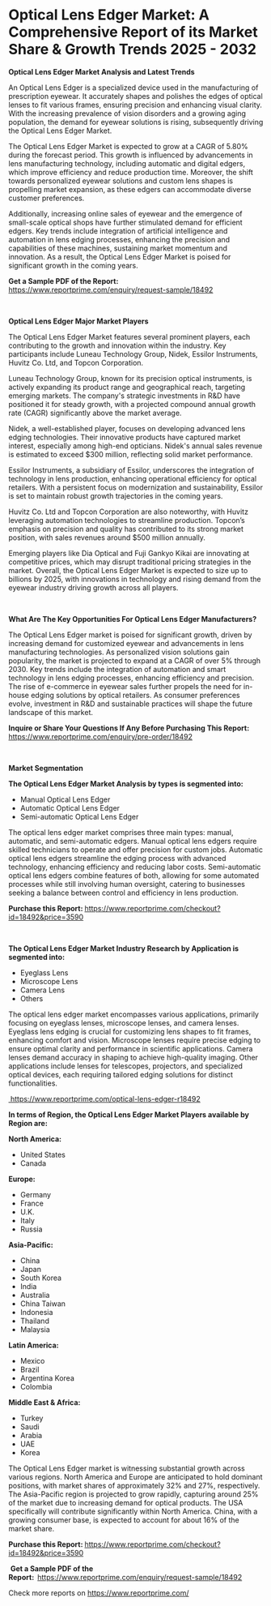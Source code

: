 <p><h1>Optical Lens Edger Market: A Comprehensive Report of its Market Share & Growth Trends 2025 - 2032</h1></p><p><strong>Optical Lens Edger Market Analysis and Latest Trends</strong></p>
<p><p>An Optical Lens Edger is a specialized device used in the manufacturing of prescription eyewear. It accurately shapes and polishes the edges of optical lenses to fit various frames, ensuring precision and enhancing visual clarity. With the increasing prevalence of vision disorders and a growing aging population, the demand for eyewear solutions is rising, subsequently driving the Optical Lens Edger Market.</p><p>The Optical Lens Edger Market is expected to grow at a CAGR of 5.80% during the forecast period. This growth is influenced by advancements in lens manufacturing technology, including automatic and digital edgers, which improve efficiency and reduce production time. Moreover, the shift towards personalized eyewear solutions and custom lens shapes is propelling market expansion, as these edgers can accommodate diverse customer preferences.</p><p>Additionally, increasing online sales of eyewear and the emergence of small-scale optical shops have further stimulated demand for efficient edgers. Key trends include integration of artificial intelligence and automation in lens edging processes, enhancing the precision and capabilities of these machines, sustaining market momentum and innovation. As a result, the Optical Lens Edger Market is poised for significant growth in the coming years.</p></p>
<p><strong>Get a Sample PDF of the Report:&nbsp;</strong> <a href="https://www.reportprime.com/enquiry/request-sample/18492?utm_campaign=2866&utm_medium=2&utm_source=Github&utm_content=ia&utm_term=19032025&utm_id=optical-lens-edger">https://www.reportprime.com/enquiry/request-sample/18492</a></p>
<p>&nbsp;</p>
<p><strong>Optical Lens Edger Major Market Players</strong></p>
<p><p>The Optical Lens Edger Market features several prominent players, each contributing to the growth and innovation within the industry. Key participants include Luneau Technology Group, Nidek, Essilor Instruments, Huvitz Co. Ltd, and Topcon Corporation. </p><p>Luneau Technology Group, known for its precision optical instruments, is actively expanding its product range and geographical reach, targeting emerging markets. The company's strategic investments in R&D have positioned it for steady growth, with a projected compound annual growth rate (CAGR) significantly above the market average.</p><p>Nidek, a well-established player, focuses on developing advanced lens edging technologies. Their innovative products have captured market interest, especially among high-end opticians. Nidek's annual sales revenue is estimated to exceed $300 million, reflecting solid market performance. </p><p>Essilor Instruments, a subsidiary of Essilor, underscores the integration of technology in lens production, enhancing operational efficiency for optical retailers. With a persistent focus on modernization and sustainability, Essilor is set to maintain robust growth trajectories in the coming years.</p><p>Huvitz Co. Ltd and Topcon Corporation are also noteworthy, with Huvitz leveraging automation technologies to streamline production. Topcon’s emphasis on precision and quality has contributed to its strong market position, with sales revenues around $500 million annually.</p><p>Emerging players like Dia Optical and Fuji Gankyo Kikai are innovating at competitive prices, which may disrupt traditional pricing strategies in the market. Overall, the Optical Lens Edger Market is expected to size up to billions by 2025, with innovations in technology and rising demand from the eyewear industry driving growth across all players.</p></p>
<p>&nbsp;</p>
<p><strong>What Are The Key Opportunities For Optical Lens Edger Manufacturers?</strong></p>
<p><p>The Optical Lens Edger market is poised for significant growth, driven by increasing demand for customized eyewear and advancements in lens manufacturing technologies. As personalized vision solutions gain popularity, the market is projected to expand at a CAGR of over 5% through 2030. Key trends include the integration of automation and smart technology in lens edging processes, enhancing efficiency and precision. The rise of e-commerce in eyewear sales further propels the need for in-house edging solutions by optical retailers. As consumer preferences evolve, investment in R&D and sustainable practices will shape the future landscape of this market.</p></p>
<p><strong>Inquire or Share Your Questions If Any Before Purchasing This Report:</strong> <a href="https://www.reportprime.com/enquiry/pre-order/18492?utm_campaign=2866&utm_medium=2&utm_source=Github&utm_content=ia&utm_term=19032025&utm_id=optical-lens-edger">https://www.reportprime.com/enquiry/pre-order/18492</a></p>
<p>&nbsp;</p>
<p><strong>Market Segmentation</strong></p>
<p><strong>The Optical Lens Edger Market Analysis by types is segmented into:</strong></p>
<p><ul><li>Manual Optical Lens Edger</li><li>Automatic Optical Lens Edger</li><li>Semi-automatic Optical Lens Edger</li></ul></p>
<p><p>The optical lens edger market comprises three main types: manual, automatic, and semi-automatic edgers. Manual optical lens edgers require skilled technicians to operate and offer precision for custom jobs. Automatic optical lens edgers streamline the edging process with advanced technology, enhancing efficiency and reducing labor costs. Semi-automatic optical lens edgers combine features of both, allowing for some automated processes while still involving human oversight, catering to businesses seeking a balance between control and efficiency in lens production.</p></p>
<p><strong>Purchase this Report:&nbsp;</strong><a href="https://www.reportprime.com/checkout?id=18492&price=3590&utm_campaign=2866&utm_medium=2&utm_source=Github&utm_content=ia&utm_term=19032025&utm_id=optical-lens-edger">https://www.reportprime.com/checkout?id=18492&price=3590</a></p>
<p>&nbsp;</p>
<p><strong>The Optical Lens Edger Market Industry Research by Application is segmented into:</strong></p>
<p><ul><li>Eyeglass Lens</li><li>Microscope Lens</li><li>Camera Lens</li><li>Others</li></ul></p>
<p><p>The optical lens edger market encompasses various applications, primarily focusing on eyeglass lenses, microscope lenses, and camera lenses. Eyeglass lens edging is crucial for customizing lens shapes to fit frames, enhancing comfort and vision. Microscope lenses require precise edging to ensure optimal clarity and performance in scientific applications. Camera lenses demand accuracy in shaping to achieve high-quality imaging. Other applications include lenses for telescopes, projectors, and specialized optical devices, each requiring tailored edging solutions for distinct functionalities.</p></p>
<p><a href="https://www.reportprime.com/optical-lens-edger-r18492?utm_campaign=2866&utm_medium=2&utm_source=Github&utm_content=ia&utm_term=19032025&utm_id=optical-lens-edger">&nbsp;https://www.reportprime.com/optical-lens-edger-r18492</a></p>
<p><strong>In terms of Region, the Optical Lens Edger Market Players available by Region are:</strong></p>
<p>
    <p> <strong> North America: </strong>
        <ul>
            <li>United States</li>
            <li>Canada</li>
        </ul>
        </p> 
    <p> <strong> Europe: </strong>
        <ul>
            <li>Germany</li>
            <li>France</li>
            <li>U.K.</li>
            <li>Italy</li>
            <li>Russia</li>
        </ul>
        </p> 
    <p> <strong> Asia-Pacific: </strong>
        <ul>
            <li>China</li>
            <li>Japan</li>
            <li>South Korea</li>
            <li>India</li>
            <li>Australia</li>
            <li>China Taiwan</li>
            <li>Indonesia</li>
            <li>Thailand</li>
            <li>Malaysia</li>
        </ul>
        </p> 
    <p> <strong> Latin America: </strong>
        <ul>
            <li>Mexico</li>
            <li>Brazil</li>
            <li>Argentina Korea</li>
            <li>Colombia</li>
        </ul>
        </p> 
    <p> <strong> Middle East & Africa: </strong>
        <ul>
            <li>Turkey</li>
            <li>Saudi</li>
            <li>Arabia</li>
            <li>UAE</li>
            <li>Korea</li>
        </ul>
    </p>
    </p>
<p><p>The Optical Lens Edger market is witnessing substantial growth across various regions. North America and Europe are anticipated to hold dominant positions, with market shares of approximately 32% and 27%, respectively. The Asia-Pacific region is projected to grow rapidly, capturing around 25% of the market due to increasing demand for optical products. The USA specifically will contribute significantly within North America. China, with a growing consumer base, is expected to account for about 16% of the market share.</p></p>
<p><strong>Purchase this Report: </strong><a href="https://www.reportprime.com/checkout?id=18492&price=3590&utm_campaign=2866&utm_medium=2&utm_source=Github&utm_content=ia&utm_term=19032025&utm_id=optical-lens-edger">https://www.reportprime.com/checkout?id=18492&price=3590</a></p>
<p>&nbsp;<strong>Get a Sample PDF of the Report:&nbsp;&nbsp;</strong><a href="https://www.reportprime.com/enquiry/request-sample/18492?utm_campaign=2866&utm_medium=2&utm_source=Github&utm_content=ia&utm_term=19032025&utm_id=optical-lens-edger">https://www.reportprime.com/enquiry/request-sample/18492</a></p>
<p><strong></strong></p>
<p>Check more reports on <a href="https://www.reportprime.com/?utm_campaign=2866&utm_medium=2&utm_source=Github&utm_content=ia&utm_term=19032025&utm_id=optical-lens-edger">https://www.reportprime.com/</a></p>